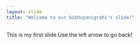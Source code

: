 ```yaml
---
layout: slide
title: "Welcome to our bibhupanigrahi's slide!"
---
```

This is my first slide
Use the left arrow to go back!